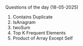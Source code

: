 Questions of the day (18-05-2025) 


1. Contains Duplicate
2. IsAnagram
3. twoSum 
4. Top K Frequent Elements 
5. Product of Array Except Self